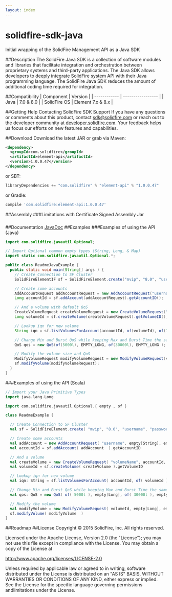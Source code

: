 ```yaml
---
layout: index
---
```


# solidfire-sdk-java
Initial wrapping of the SolidFire Management API as a Java SDK

##Description
The SolidFire Java SDK is a collection of software modules and libraries that facilitate integration and orchestration between proprietary systems and third-party applications. The Java SDK allows developers to deeply integrate SolidFire system API with their Java programming language. The SolidFire Java SDK reduces the amount of additional coding time required for integration.

##Compatibility
| Component    | Version           |
| ------------ | ----------------- |
| Java         | 7.0 & 8.0         |
| SolidFire OS | Element 7.x & 8.x |

##Getting Help
Contacting SolidFire SDK Support
If you have any questions or comments about this product, contact <sdk@solidfire.com> or reach out to the developer community at [developer.solidfire.com](http://developer.solidfire.com). Your feedback helps us focus our efforts on new features and capabilities.

##Download
Download the latest JAR or grab via Maven:

```xml
<dependency>
  <groupId>com.solidfire</groupId>
  <artifactId>element-api</artifactId>
  <version>1.0.0.47</version>
</dependency>
```

or SBT:

```scala
libraryDependencies += "com.solidfire" % "element-api" % "1.0.0.47"
```

or Gradle:

```groovy
compile 'com.solidfire:element-api:1.0.0.47'
```

##Assembly
###Limitations with Certificate Signed Assembly Jar
###

##Documentation
[JavaDoc](https://solidfire.github.io/solidfire-sdk-java/latest/api/)
##Examples
###Examples of using the API (Java)

```java
import com.solidfire.javautil.Optional;

// Import Optional common empty types (String, Long, & Map)
import static com.solidfire.javautil.Optional.*;

public class ReadmeJavaExample {
  public static void main(String[] args ) {
    // Create Connection to SF Cluster
    SolidFireElementIF sf = SolidFireElement.create("mvip", "8.0", "username", "password");

    // Create some accounts
    AddAccountRequest addAccountRequest = new AddAccountRequest("username", EMPTY_STRING, EMPTY_STRING, EMPTY_MAP);
    Long accountId = sf.addAccount(addAccountRequest).getAccountID();

    // And a volume with default QoS
    CreateVolumeRequest createVolumeRequest = new CreateVolumeRequest("volumeName", accountId, 1000000000l, false, Optional.<QoS>empty(), EMPTY_MAP);
    Long volumeId = sf.createVolume(createVolumeRequest).getVolumeID();

    // Lookup iqn for new volume
    String iqn = sf.listVolumesForAccount(accountId, of(volumeId), of(1l)).getVolumes()[0].getIqn();

    // Change Min and Burst QoS while keeping Max and Burst Time the same
    QoS qos = new QoS(of(5000l), EMPTY_LONG, of(30000l), EMPTY_LONG );

    // Modify the volume size and QoS
    ModifyVolumeRequest modifyVolumeRequest = new ModifyVolumeRequest(volumeId, EMPTY_LONG, EMPTY_STRING, EMPTY_STRING, of(qos), of(2000000000l), EMPTY_MAP)
    sf.modifyVolume(modifyVolumeRequest);
  }
}
```

###Examples of using the API (Scala)

```scala    
// Import your Java Primitive Types
import java.lang.Long

import com.solidfire.javautil.Optional.{ empty , of }

class ReadmeExample {

  // Create Connection to SF Cluster
  val sf = SolidFireElement.create( "mvip", "8.0", "username", "password" )

  // Create some accounts
  val addAccount = new AddAccountRequest( "username", empty[String], empty[String], empty( ) )
  val accountId = sf.addAccount( addAccount  ).getAccountID

  // And a volume
  val createVolume = new CreateVolumeRequest( "volumeName", accountId, 1000000000l, false, empty[QoS], empty( ) )
  val volumeId = sf.createVolume( createVolume ).getVolumeID

  // Lookup iqn for new volume
  val iqn: String = sf.listVolumesForAccount( accountId, of( volumeId ), of( 1l ) ).getVolumes( )( 0 ).getIqn

  // Change Min and Burst QoS while keeping Max and Burst Time the same
  val qos: QoS = new QoS( of( 5000l ), empty[Long], of( 30000l ), empty[Long] )

  // Modify the volume
  val modifyVolume = new ModifyVolumeRequest( volumeId, empty[Long], empty[String], empty[String], of( qos ), of( 2000000000l ), empty( ) )
  sf.modifyVolume( modifyVolume  )
}
```
##Roadmap
##License
Copyright © 2015 SolidFire, Inc. All rights reserved.

Licensed under the Apache License, Version 2.0 (the "License");
you may not use this file except in compliance with the License.
You may obtain a copy of the License at

   <http://www.apache.org/licenses/LICENSE-2.0>

Unless required by applicable law or agreed to in writing, software
distributed under the License is distributed on an "AS IS" BASIS,
WITHOUT WARRANTIES OR CONDITIONS OF ANY KIND, either express or implied.
See the License for the specific language governing permissions andlimitations under the License.